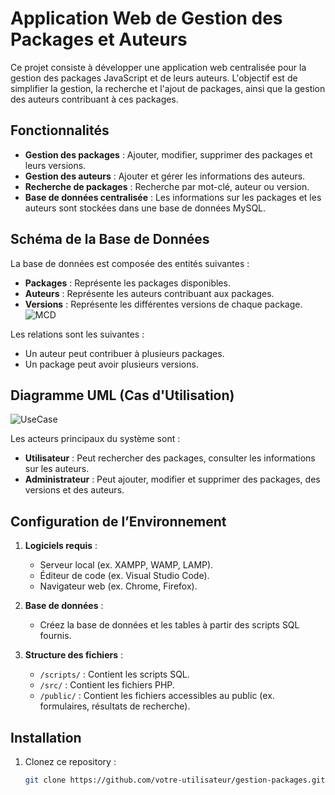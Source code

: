# Application Web de Gestion des Packages et Auteurs

Ce projet consiste à développer une application web centralisée pour la gestion des packages JavaScript et de leurs auteurs. L'objectif est de simplifier la gestion, la recherche et l'ajout de packages, ainsi que la gestion des auteurs contribuant à ces packages.

## Fonctionnalités

- **Gestion des packages** : Ajouter, modifier, supprimer des packages et leurs versions.
- **Gestion des auteurs** : Ajouter et gérer les informations des auteurs.
- **Recherche de packages** : Recherche par mot-clé, auteur ou version.
- **Base de données centralisée** : Les informations sur les packages et les auteurs sont stockées dans une base de données MySQL.

## Schéma de la Base de Données

La base de données est composée des entités suivantes :
- **Packages** : Représente les packages disponibles.
- **Auteurs** : Représente les auteurs contribuant aux packages.
- **Versions** : Représente les différentes versions de chaque package.
![MCD](https://github.com/user-attachments/assets/13f3533d-b34f-400e-a199-cf2cea564ec6)

Les relations sont les suivantes :
- Un auteur peut contribuer à plusieurs packages.
- Un package peut avoir plusieurs versions.

## Diagramme UML (Cas d'Utilisation)
![UseCase](https://github.com/user-attachments/assets/a9bc932f-6adb-4d4a-8956-c1fd1ea7f2dc)

Les acteurs principaux du système sont :
- **Utilisateur** : Peut rechercher des packages, consulter les informations sur les auteurs.
- **Administrateur** : Peut ajouter, modifier et supprimer des packages, des versions et des auteurs.

## Configuration de l’Environnement

1. **Logiciels requis** :
   - Serveur local (ex. XAMPP, WAMP, LAMP).
   - Éditeur de code (ex. Visual Studio Code).
   - Navigateur web (ex. Chrome, Firefox).

2. **Base de données** :
   - Créez la base de données et les tables à partir des scripts SQL fournis.

3. **Structure des fichiers** :
   - `/scripts/` : Contient les scripts SQL.
   - `/src/` : Contient les fichiers PHP.
   - `/public/` : Contient les fichiers accessibles au public (ex. formulaires, résultats de recherche).

## Installation

1. Clonez ce repository :
   ```bash
   git clone https://github.com/votre-utilisateur/gestion-packages.git
